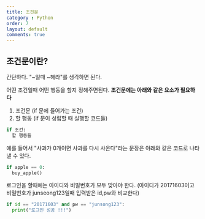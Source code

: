 ```yaml
---
title: 조건문
category : Python
order: 7
layout: default
comments: true
---
```


## 조건문이란?
간단하다. "~일때 ~해라"를 생각하면 된다.

어떤 조건일때 어떤 행동을 할지 정해주면된다. **조건문에는 아래와 같은 요소가 필요하다**
1. 조건문 (if 문에 들어가는 조건)
2. 할 행동 (if 문이 성립할 때 실행할 코드들)

```python
if 조건:
  할 행동들
```

예를 들어서 "사과가 0개이면 사과를 다시 사온다"라는 문장은 아래와 같은 코드로 나타 낼 수 있다.
```python
if apple == 0:
  buy_apple()
```

로그인을 할때에는 아이디와 비밀번호가 모두 맞아야 한다.
(아이디가 20171603이고 비밀번호가 junseong123일때 입력받은 id,pw와 비교한다)
```python
if id == "20171603" and pw == "junsong123":
  print("로그인 성공 !!!")
```
